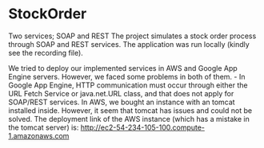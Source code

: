 # StockOrder
Two services; SOAP and REST
The project simulates a stock order process through SOAP and REST services. 
The application was run locally (kindly see the recording file). 

We tried to deploy our implemented services in AWS and Google App Engine servers. However, 
we faced some problems in both of them. - In Google App Engine, HTTP communication must occur 
through either the URL Fetch Service or java.net.URL class, and that does not apply for 
SOAP/REST services. In AWS, we bought an instance with an tomcat installed inside. However, 
it seem that tomcat has issues and could not be solved. 
The deployment link of the AWS instance (which has a mistake in the tomcat server) is: http://ec2-54-234-105-100.compute-1.amazonaws.com
